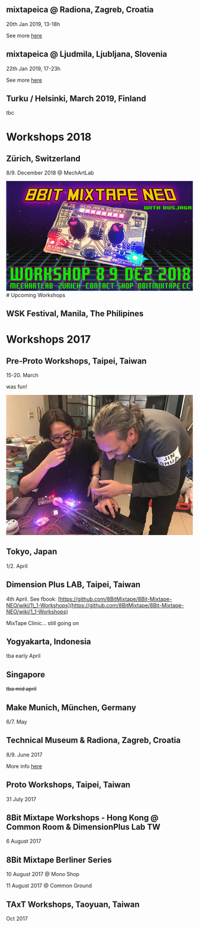 ## mixtapeica @ Radiona, Zagreb, Croatia

20th Jan 2019, 13-18h

See more [here](http://wiki.8bitmixtape.cc/#/1_9-Mixtapeica-Zagreb-Ljubljana)

## mixtapeica @ Ljudmila, Ljubljana, Slovenia

22th Jan 2019, 17-23h

See more [here](http://wiki.8bitmixtape.cc/#/1_9-Mixtapeica-Zagreb-Ljubljana)

## Turku / Helsinki, March 2019, Finland

tbc


# Workshops 2018

## Zürich, Switzerland

8/9. December 2018 @ MechArtLab

![](/images/NEO_workshop-Zurich_fbook.png)# Upcoming Workshops


## WSK Festival, Manila, The Philipines

# Workshops 2017

## Pre-Proto Workshops, Taipei, Taiwan

15-20. March

was fun!

![What here?](images/photos/keith_dusjagr_mixtapeGeeking.jpg "Keith and dusjagr geeking with mixtapes")

## Tokyo, Japan

1/2. April

## Dimension Plus LAB, Taipei, Taiwan

4th April. See fbook: [https://github.com/8BitMixtape/8Bit-Mixtape-NEO/wiki/1\_1-Workshops](https://github.com/8BitMixtape/8Bit-Mixtape-NEO/wiki/1_1-Workshops)

MixTape Clinic... still going on

## Yogyakarta, Indonesia

tba early April

## Singapore

~~tba mid april~~

## Make Munich, München, Germany

6/7. May

## Technical Museum & Radiona, Zagreb, Croatia

8/9. June 2017

More info [here](https://github.com/8BitMixtape/8Bit-Mixtape-NEO/wiki/1_2-NeoCoco-Workshop-Zagreb)

## Proto Workshops, Taipei, Taiwan

31 July 2017

## 8Bit Mixtape Workshops - Hong Kong @ Common Room & DimensionPlus Lab TW

6 August 2017

## 8Bit Mixtape Berliner Series

10 August 2017 @ Mono Shop

11 August 2017 @ Common Ground

## TAxT Workshops, Taoyuan, Taiwan

Oct 2017

